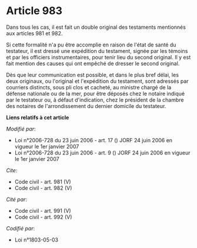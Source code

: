 # Article 983

Dans tous les cas, il est fait un double original des testaments mentionnés aux articles 981 et 982. 

Si cette formalité n'a pu être accomplie en raison de l'état de santé du testateur, il est dressé une expédition du
testament, signée par les témoins et par les officiers instrumentaires, pour tenir lieu du second original. Il y est fait
mention des causes qui ont empêché de dresser le second original. 

Dès que leur communication est possible, et dans le plus bref délai, les deux originaux, ou l'original et l'expédition du
testament, sont adressés par courriers distincts, sous pli clos et cacheté, au ministre chargé de la défense nationale ou de
la mer, pour être déposés chez le notaire indiqué par le testateur ou, à défaut d'indication, chez le président de la chambre
des notaires de l'arrondissement du dernier domicile du testateur.

**Liens relatifs à cet article**

_Modifié par_:

  - Loi n°2006-728 du 23 juin 2006 - art. 17 () JORF 24 juin 2006 en vigueur le 1er janvier 2007
  - Loi n°2006-728 du 23 juin 2006 - art. 9 () JORF 24 juin 2006 en vigueur le 1er janvier 2007

_Cite_:

  - Code civil - art. 981 (V)
  - Code civil - art. 982 (V)

_Cité par_:

  - Code civil - art. 991 (V)
  - Code civil - art. 992 (V)

_Codifié par_:

  - Loi n°1803-05-03
